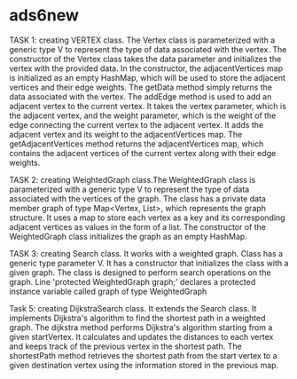 # ads6new
TASK 1: creating VERTEX class. 
The Vertex class is parameterized with a generic type V to represent the type of data associated with the vertex. The constructor of the Vertex class takes the data
parameter and initializes the vertex with the provided data. In the constructor, the adjacentVertices map is initialized as an empty HashMap, which will be used to 
store the adjacent vertices and their edge weights. The getData method simply returns the data associated with the vertex. The addEdge method is used to add an 
adjacent vertex to the current vertex. It takes the vertex parameter, which is the adjacent vertex, and the weight parameter, which is the weight of the edge connecting
the current vertex to the adjacent vertex. It adds the adjacent vertex and its weight to the adjacentVertices map. The getAdjacentVertices method returns the 
adjacentVertices map, which contains the adjacent vertices of the current vertex along with their edge weights.

TASK 2: creating WeightedGraph class.The WeightedGraph class is parameterized with a generic type V to represent the type of data associated with the vertices of the graph. The class has a private data member graph of type Map<Vertex, List<Vertex>>, which represents the graph structure. It uses a map to store each vertex as a key and its corresponding adjacent vertices as values in the form of a list. The constructor of the WeightedGraph class initializes the graph as an empty HashMap.

TASK 3: creating Search class. It works with a weighted graph. Class has a generic type parameter V. It has a constructor that initializes the class with a given graph. The class is designed to perform search operations on the graph. Line 'protected WeightedGraph<V> graph;' declares a protected instance variable called graph of type WeightedGraph<V>

Task 5: creating DijkstraSearch class. It extends the Search class. It implements Dijkstra's algorithm to find the shortest path in a weighted graph. The dijkstra method performs Dijkstra's algorithm starting from a given startVertex. It calculates and updates the distances to each vertex and keeps track of the previous vertex in the shortest path. The shortestPath method retrieves the shortest path from the start vertex to a given destination vertex using the information stored in the previous map.
